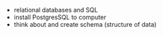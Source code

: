 - relational databases and SQL
- install PostgresSQL to computer
- think about and create schema (structure of data)
